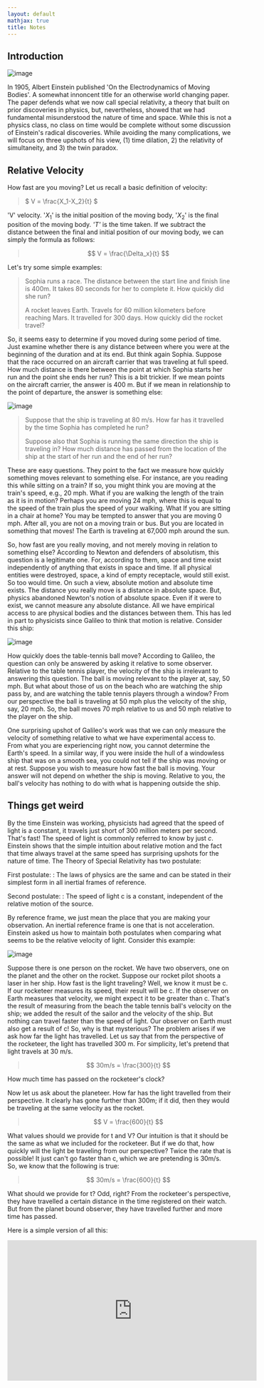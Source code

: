 ```yaml
---
layout: default
mathjax: true
title: Notes
---
```



## Introduction



![image](ein.jpg)

In 1905, Albert Einstein published 'On the Electrodynamics of Moving Bodies'. A somewhat innoncent title for an otherwise world changing paper. The paper defends what we now call special relativity, a theory that built on prior discoveries in physics, but, nevertheless, showed that we had fundamental misunderstood the nature of time and space. While this is not a physics class, no class on time would be complete without some discussion of Einstein's radical discoveries. While avoiding the many complications, we will focus on three upshots of his view, (1) time dilation, 2) the relativity of simultaneity, and 3) the twin paradox. 



## Relative Velocity

How fast are you moving? Let us recall a basic definition of velocity: 

>  $ V = \frac{X_1-X_2}{t} $

'V' velocity. '$X_1$' is the initial position of the moving body, '$X_2$' is the final position of the moving body. *'T'* is the time taken. If we subtract the distance between the final and initial position of our moving body, we can simply the formula as follows: 

>  $$ V = \frac{\Delta_x}{t} ​$$

Let's try some simple examples: 

> Sophia runs a race. The distance between the start line and finish line is 400m. It takes 80 seconds for her to complete it. How quickly did she run? 
>
> A rocket leaves Earth. Travels for 60 million kilometers before reaching Mars. It travelled for 300 days. How quickly did the rocket travel? 

So, it seems easy to determine if you moved during some period of time. Just examine whether there is any distance between where you were at the beginning of the duration and at its end. But think again Sophia. Suppose that the race occurred on an aircraft carrier that was traveling at full speed. How much distance is there between the point at which Sophia starts her run and the point she ends her run? This is a bit trickier. If we mean points on the aircraft carrier, the answer is 400 m. But if we mean in relationship to the point of departure, the answer is something else: 

![image](run.jpg)



> Suppose that the ship is traveling at 80 m/s. How far has it travelled by the time Sophia has completed he run? 
>
> Suppose also that Sophia is running the same direction the ship is traveling in? How much distance has passed from the location of the ship at the start of her run and the end of her run? 

These are easy questions. They point to the fact we measure how quickly something moves relevant to something else. For instance, are you reading this while sitting on a train? If so, you might think you are moving at the train's speed, e.g., 20 mph. What if you are walking the length of the train as it is in motion? Perhaps you are moving  24 mph, where this is equal to the speed of the train plus the speed of your walking. What If you are sitting in a chair at home? You may be tempted to answer that you are moving 0 mph.  After all, you are not on a moving train or bus. But you are located in something that moves! The Earth is traveling at 67,000 mph around the sun. 

So, how fast are you really moving, and not merely moving in relation to something else?  According to Newton and defenders of absolutism, this question is a legitimate one. For, according to them, space and time exist independently of anything that exists in space and time. If all physical entities were destroyed, space, a kind of empty receptacle, would still exist. So too would time. On such a view, absolute motion and absolute time exists. The distance you really move is a distance in absolute space. But, physics abandoned Newton's notion of absolute space. Even if it were to exist, we cannot measure any absolute distance. All we have empirical access to are physical bodies and the distances between them. This has led in part to physicists since Galileo to think that motion is relative. Consider this ship: 

![image](ship.jpg)   



How quickly does the table-tennis ball move? According to Galileo, the question can only be answered by asking it relative to some observer. Relative to the table tennis player, the velocity of the ship is irrelevant to answering this question. The ball is moving relevant to the player at, say, 50 mph. But what about those of us on the beach who are watching the ship pass by, and are watching the table tennis players through a window? From our perspective the ball is traveling at 50 mph plus the velocity of the ship, say, 20 mph. So, the ball moves 70 mph relative to us and 50 mph relative to the player on the ship. 

One surprising upshot of Galileo's work was that we can only measure the velocity of something relative to what we have experimental access to. From what you are experiencing right now, you cannot determine the Earth's speed. In a similar way, if you were inside the hull of a windowless ship that was on a smooth sea, you could not tell if the ship was moving or at rest. Suppose you wish to measure how fast the ball is moving. Your answer will not depend on whether the ship is moving. Relative to you, the ball's velocity has nothing to do with what is happening outside the ship. 



## Things get weird 

By the time Einstein was working, physicists had agreed that the speed of light is a constant, it travels just short of 300 million meters per second. That's fast! The speed of light is commonly referred to know by just *c*. Einstein shows that the simple intuition about relative motion and the fact that time always travel at the same speed has surprising upshots for the nature of time. The Theory of Special Relativity has two postulate: 

First postulate: 
: The laws of physics are the same and can be stated in their simplest form in all inertial frames of reference.

Second postulate: 
: The speed of light c is a constant, independent of the relative motion of the source.

By reference frame, we just mean the place that you are making your observation. An inertial reference frame is one that is not acceleration. Einstein asked us how to maintain both postulates when comparing what seems to be the relative velocity of light. Consider this example: 

 ![image](rocket.gif)

Suppose there is one person on the rocket. We have two observers, one on the planet and the other on the rocket. Suppose our rocket pilot shoots a laser in her ship. How fast is the light traveling? Well, we know it must be c. If our rocketeer measures its speed, their result will be c. If the observer on Earth measures that velocity, we might expect it to be greater than c. That's the result of measuring from the beach the table tennis ball's velocity on the ship; we added the result of the sailor and the velocity of the ship. But nothing can travel faster than the speed of light. Our observer on Earth must also get a result of c! So, why is that mysterious? The problem arises if we ask how far the light has travelled. Let us say that from the perspective of the rocketeer, the light has travelled 300 m. For simplicity, let's pretend that light travels at 30 m/s.

>  $$ 30m/s = \frac{300}{t} ​$$

How much time has passed on the rocketeer's clock? 

Now let us ask about the planeteer. How far has the light travelled from their perspective. It clearly has gone further than 300m; if it did, then they would be traveling at the same velocity as the rocket.  

>  $$ V = \frac{600}{t} $$

What values should we provide for t and V? Our intuition is that it should be the same as what we included for the rocketeer. But if we do that, how quickly will the light be traveling from our perspective? Twice the rate that is possible! It just can't go faster than c, which we are pretending is 30m/s. So, we know that the following is true: 

>  $$ 30m/s = \frac{600}{t} $$

What should we provide for t? Odd, right? From the rocketeer's perspective, they have travelled a certain distance in the time registered on their watch. But from the planet bound observer, they have travelled further and more time has passed. 

Here is a simple version of all this:



<iframe width="560" height="315" src="https://www.youtube.com/embed/AInCqm5nCzw" frameborder="0" allow="accelerometer; autoplay; encrypted-media; gyroscope; picture-in-picture" allowfullscreen></iframe>

